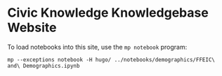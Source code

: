 # Civic Knowledge Knowledgebase  Website

To load notebooks into this site, use the ``mp notebook`` program: 

    mp --exceptions notebook -H hugo/ ../notebooks/demographics/FFEIC\ and\ Demographics.ipynb

